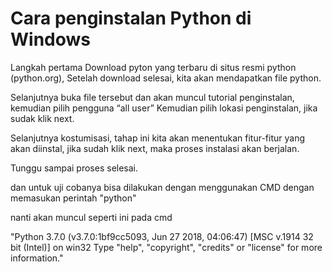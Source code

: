 # Cara penginstalan Python di Windows

Langkah pertama Download pyton yang terbaru di situs resmi python (python.org), Setelah download selesai, kita akan mendapatkan file python.

Selanjutnya buka file tersebut dan akan muncul tutorial penginstalan, kemudian pilih pengguna “all user”
Kemudian pilih lokasi penginstalan, jika sudak klik next.

Selanjutnya kostumisasi, tahap ini kita akan menentukan fitur-fitur yang akan diinstal, jika sudah klik next, maka proses instalasi akan berjalan.

Tunggu sampai proses selesai.

dan untuk uji cobanya bisa dilakukan dengan menggunakan CMD dengan memasukan perintah "python"

nanti akan muncul seperti ini pada cmd 

"Python 3.7.0 (v3.7.0:1bf9cc5093, Jun 27 2018, 04:06:47) [MSC v.1914 32 bit (Intel)] on win32
Type "help", "copyright", "credits" or "license" for more information."
